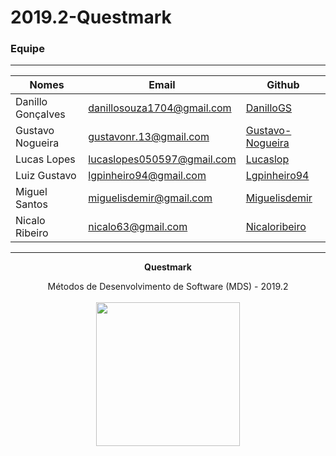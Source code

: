# 2019.2-Questmark

### Equipe
---

|Nomes|Email|Github|
|---|---|---|
|Danillo Gonçalves|danillosouza1704@gmail.com|[DanilloGS](https://github.com/DanilloGS)||
|Gustavo Nogueira|gustavonr.13@gmail.com|[Gustavo-Nogueira](https://github.com/Gustavo-Nogueira)||
|Lucas Lopes|lucaslopes050597@gmail.com	|[Lucaslop](https://github.com/lucaslop)||
|Luiz Gustavo|lgpinheiro94@gmail.com|[Lgpinheiro94](https://github.com/lgpinheiro94)||
|Miguel Santos|miguelisdemir@gmail.com|[Miguelisdemir](https://github.com/Miguelisdemir)||
|Nicalo Ribeiro|nicalo63@gmail.com|[Nicaloribeiro](https://github.com/nicaloribeiro)||

<hr/>
<p align="center"><b>Questmark</b></p>
<p align="center">Métodos de Desenvolvimento de Software (MDS) - 2019.2<br /><br />
<a href="https://fga.unb.br" target="_blank"><img width="230"src="https://4.bp.blogspot.com/-0aa6fAFnSnA/VzICtBQgciI/AAAAAAAARn4/SxVsQPFNeE0fxkCPVgMWbhd5qIEAYCMbwCLcB/s1600/unb-gama.png"></a>
</p>
